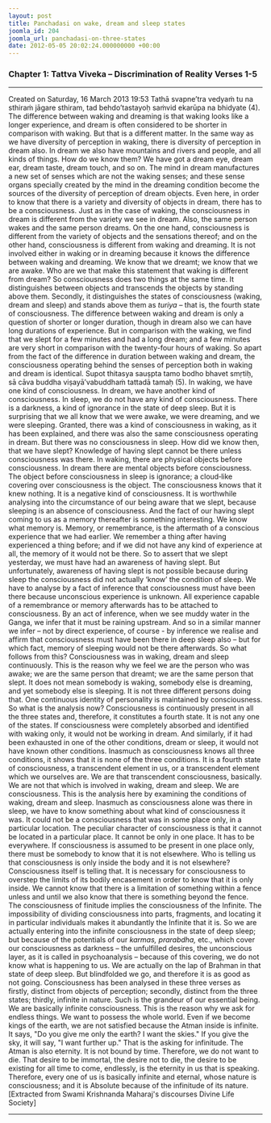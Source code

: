```yaml
---
layout: post
title: Panchadasi on wake, dream and sleep states
joomla_id: 204
joomla_url: panchadasi-on-three-states
date: 2012-05-05 20:02:24.000000000 +00:00
---
```

### Chapter 1: Tattva Viveka – Discrimination of Reality Verses 1-5
* * *  
Created on Saturday, 16 March 2013 19:53
Tathā svapne’tra vedyaṁ tu na sthiraṁ jāgare sthiram, tad behdo’tastayoḥ saṁvid ekarūpa na bhidyate (4). The difference between waking and dreaming is that waking looks like a longer experience, and dream is often considered to be shorter in comparison with waking. But that is a different matter. In the same way as we have diversity of perception in waking, there is diversity of perception in dream also. In dream we also have mountains and rivers and people, and all kinds of things. How do we know them? We have got a dream eye, dream ear, dream taste, dream touch, and so on. The mind in dream manufactures a new set of senses which are not the waking senses; and these sense organs specially created by the mind in the dreaming condition become the sources of the diversity of perception of dream objects. Even here, in order to know that there is a variety and diversity of objects in dream, there has to be a consciousness. Just as in the case of waking, the consciousness in dream is different from the variety we see in dream.
Also, the same person wakes and the same person dreams. On the one hand, consciousness is different from the variety of objects and the sensations thereof; and on the other hand, consciousness is different from waking and dreaming. It is not involved either in waking or in dreaming because it knows the difference between waking and dreaming. We know that we dreamt; we know that we are awake. Who are we that make this statement that waking is different from dream?
So consciousness does two things at the same time. It distinguishes between objects and transcends the objects by standing above them. Secondly, it distinguishes the states of consciousness (waking, dream and sleep) and stands above them as _turiya_ – that is, the fourth state of consciousness.
The difference between waking and dream is only a question of shorter or longer duration, though in dream also we can have long durations of experience. But in comparison with the waking, we find that we slept for a few minutes and had a long dream; and a few minutes are very short in comparison with the twenty-four hours of waking. So apart from the fact of the difference in duration between waking and dream, the consciousness operating behind the senses of perception both in waking and dream is identical.
Supot thitasya sauṣpta tamo bodho bhavet smṛtiḥ, sā cāva buddha viṣayā’vabuddhaṁ tattadā tamaḥ (5). In waking, we have one kind of consciousness. In dream, we have another kind of consciousness. In sleep, we do not have any kind of consciousness. There is a darkness, a kind of ignorance in the state of deep sleep. But it is surprising that we all know that we were awake, we were dreaming, and we were sleeping. Granted, there was a kind of consciousness in waking, as it has been explained, and there was also the same consciousness operating in dream. But there was no consciousness in sleep. How did we know then, that we have slept? Knowledge of having slept cannot be there unless consciousness was there.
In waking, there are physical objects before consciousness. In dream there are mental objects before consciousness. The object before consciousness in sleep is ignorance; a cloud‑like covering over consciousness is the object. The consciousness knows that it knew nothing. It is a negative kind of consciousness. It is worthwhile analysing into the circumstance of our being aware that we slept, because sleeping is an absence of consciousness. And the fact of our having slept coming to us as a memory thereafter is something interesting.
We know what memory is. Memory, or remembrance, is the aftermath of a conscious experience that we had earlier. We remember a thing after having experienced a thing before; and if we did not have any kind of experience at all, the memory of it would not be there. So to assert that we slept yesterday, we must have had an awareness of having slept. But unfortunately, awareness of having slept is not possible because during sleep the consciousness did not actually ‘know’ the condition of sleep. We have to analyse by a fact of inference that consciousness must have been there because unconscious experience is unknown. All experience capable of a remembrance or memory afterwards has to be attached to consciousness.
By an act of inference, when we see muddy water in the Ganga, we infer that it must be raining upstream. And so in a similar manner we infer – not by direct experience, of course - by inference we realise and affirm that consciousness must have been there in deep sleep also – but for which fact, memory of sleeping would not be there afterwards.
So what follows from this? Consciousness was in waking, dream and sleep continuously. This is the reason why we feel we are the person who was awake; we are the same person that dreamt; we are the same person that slept. It does not mean somebody is waking, somebody else is dreaming, and yet somebody else is sleeping. It is not three different persons doing that. One continuous identity of personality is maintained by consciousness.
So what is the analysis now? Consciousness is continuously present in all the three states and, therefore, it constitutes a fourth state. It is not any one of the states. If consciousness were completely absorbed and identified with waking only, it would not be working in dream. And similarly, if it had been exhausted in one of the other conditions, dream or sleep, it would not have known other conditions. Inasmuch as consciousness knows all three conditions, it shows that it is none of the three conditions. It is a fourth state of consciousness, a transcendent element in us, or a transcendent element which we ourselves are. We are that transcendent consciousness, basically. We are not that which is involved in waking, dream and sleep. We are consciousness. This is the analysis here by examining the conditions of waking, dream and sleep.
Inasmuch as consciousness alone was there in sleep, we have to know something about what kind of consciousness it was. It could not be a consciousness that was in some place only, in a particular location. The peculiar character of consciousness is that it cannot be located in a particular place. It cannot be only in one place. It has to be everywhere. If consciousness is assumed to be present in one place only, there must be somebody to know that it is not elsewhere. Who is telling us that consciousness is only inside the body and it is not elsewhere? Consciousness itself is telling that.
It is necessary for consciousness to overstep the limits of its bodily encasement in order to know that it is only inside. We cannot know that there is a limitation of something within a fence unless and until we also know that there is something beyond the fence. The consciousness of finitude implies the consciousness of the Infinite. The impossibility of dividing consciousness into parts, fragments, and locating it in particular individuals makes it abundantly the Infinite that it is.
So we are actually entering into the infinite consciousness in the state of deep sleep; but because of the potentials of our _karmas, prarabdha,_ etc., which cover our consciousness as darkness – the unfulfilled desires, the unconscious layer, as it is called in psychoanalysis – because of this covering, we do not know what is happening to us. We are actually on the lap of Brahman in that state of deep sleep. But blindfolded we go, and therefore it is as good as not going.
Consciousness has been analysed in these three verses as firstly, distinct from objects of perception; secondly, distinct from the three states; thirdly, infinite in nature. Such is the grandeur of our essential being. We are basically infinite consciousness. This is the reason why we ask for endless things. We want to possess the whole world. Even if we become kings of the earth, we are not satisfied because the Atman inside is infinite. It says, "Do you give me only the earth? I want the skies." If you give the sky, it will say, "I want further up." That is the asking for infinitude.
The Atman is also eternity. It is not bound by time. Therefore, we do not want to die. That desire to be immortal, the desire not to die, the desire to be existing for all time to come, endlessly, is the eternity in us that is speaking. Therefore, every one of us is basically infinite and eternal, whose nature is consciousness; and it is Absolute because of the infinitude of its nature.
[Extracted from Swami Krishnanda Maharaj's discourses Divine Life Society]
* * *
  
